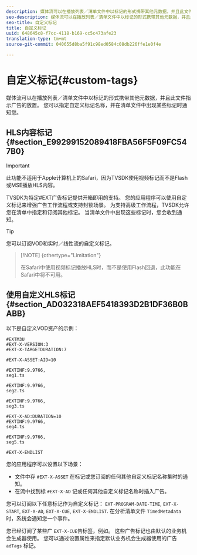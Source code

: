 ```yaml
---
description: 媒体流可以在播放列表／清单文件中以标记的形式携带其他元数据，并且此文件指示广告的放置。 您可以指定自定义标记名称，并在清单文件中出现某些标记时通知您。
seo-description: 媒体流可以在播放列表／清单文件中以标记的形式携带其他元数据，并且此文件指示广告的放置。 您可以指定自定义标记名称，并在清单文件中出现某些标记时通知您。
seo-title: 自定义标记
title: 自定义标记
uuid: 648645c8-f7cc-4118-b169-cc5c473afe23
translation-type: tm+mt
source-git-commit: 040655d8ba5f91c98ed0584c08db226ffe1e0f4e

---
```



# 自定义标记{#custom-tags}

媒体流可以在播放列表／清单文件中以标记的形式携带其他元数据，并且此文件指示广告的放置。 您可以指定自定义标记名称，并在清单文件中出现某些标记时通知您。

## HLS内容标记 {#section_E99299152089418FBA56F5F09FC547B0}

>[!IMPORTANT]
>
>此功能不适用于Apple计算机上的Safari，因为TVSDK使用视频标记而不是Flash或MSE播放HLS内容。

TVSDK为特定#EXT广告标记提供开箱即用的支持。 您的应用程序可以使用自定义标记来增强广告工作流程或支持封锁场景。 为支持高级工作流程，TVSDK允许您在清单中指定和订阅其他标记。 当清单文件中出现这些标记时，您会收到通知。

>[!TIP]
>
>您可以订阅VOD和实时／线性流的自定义标记。

>[!NOTE] {othertype=&quot;Limitation&quot;}
>
>在Safari中使用视频标记播放HLS时，而不是使用Flash回退，此功能在Safari中将不可用。

## 使用自定义HLS标记 {#section_AD032318AEF5418393D2B1DF36B0BABB}

以下是自定义VOD资产的示例：

```
#EXTM3U
#EXT-X-VERSION:3
#EXT-X-TARGETDURATION:7
 
#EXT-X-ASSET:AID=10
 
#EXTINF:9.9766,
seg1.ts
 
#EXTINF:9.9766,
seg2.ts
 
#EXTINF:9.9766,
seg3.ts
 
#EXT-X-AD:DURATION=10
#EXTINF:9.9766,
seg4.ts
 
#EXTINF:9.9766,
seg5.ts
 
#EXT-X-ENDLIST
```

您的应用程序可以设置以下场景：

* 文件中存 `#EXT-X-ASSET` 在标记或您订阅的任何其他自定义标记名称集时的通知。
* 在流中找到标 `#EXT-X-AD` 记或任何其他自定义标记名称时插入广告。

您可以订阅以下任意标记作为自定义标记： `EXT-PROGRAM-DATE-TIME`, `EXT-X-START`, `EXT-X-AD`, `EXT-X-CUE`, `EXT-X-ENDLIST`. 在分析清单文件 `TimedMetadata` 时，系统会通知您一个事件。

您已经订阅了某些广 `EXT-X-CUE`告标签，例如。 这些广告标记也由默认的业务机会生成器使用。 您可以通过设置属性来指定默认业务机会生成器使用的广告 `adTags` 标记。
